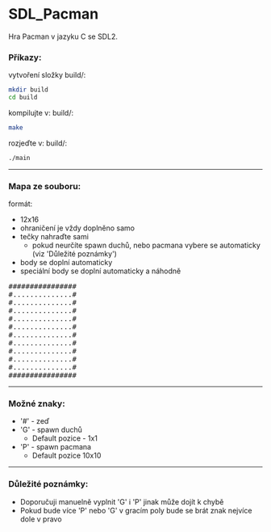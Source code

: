 # SDL_Pacman

Hra Pacman v jazyku C se SDL2.

### Příkazy:<br>
vytvoření složky build/:
```bash
mkdir build
cd build
```

kompilujte v: build/:
```bash
make
```
rozjeďte v: build/:
```bash
./main
```
---
### Mapa ze souboru:

formát: 

- 12x16
- ohraničení je vždy doplněno samo
- tečky nahraďte sami
  - pokud neurčíte spawn duchů, nebo pacmana vybere se automaticky (viz 'Důležité poznámky')
- body se doplní automaticky
- speciální body se doplní automaticky a náhodně

<pre>
################
#..............# 
#..............# 
#..............#  
#..............#
#..............#
#..............#
#..............#
#..............#
#..............# 
#..............#
################
</pre>

---
### Možné znaky:
- '#' - zeď
- 'G' - spawn duchů
  - Default pozice - 1x1
- 'P' - spawn pacmana
  - Default pozice 10x10

---
### Důležité poznámky:
- Doporučuji manuelně vyplnit 'G' i 'P' jinak může dojít k chybě
- Pokud bude více 'P' nebo 'G' v gracím poly bude se brát znak nejvíce dole v pravo
